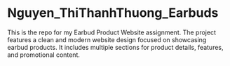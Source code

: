 # Nguyen_ThiThanhThuong_Earbuds
This is the repo for my Earbud Product Website assignment. The project features a clean and modern website design focused on showcasing earbud products. It includes multiple sections for product details, features, and promotional content.
